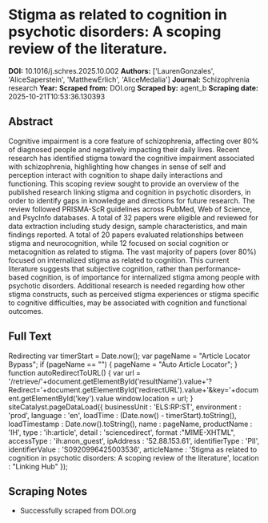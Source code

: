 # Stigma as related to cognition in psychotic disorders: A scoping review of the literature.

**DOI:** 10.1016/j.schres.2025.10.002
**Authors:** ['LaurenGonzales', 'AliceSaperstein', 'MatthewErlich', 'AliceMedalia']
**Journal:** Schizophrenia research
**Year:** 
**Scraped from:** DOI.org
**Scraped by:** agent_b
**Scraping date:** 2025-10-21T10:53:36.130393

## Abstract

Cognitive impairment is a core feature of schizophrenia, affecting over 80% of diagnosed people and negatively impacting their daily lives. Recent research has identified stigma toward the cognitive impairment associated with schizophrenia, highlighting how changes in sense of self and perception interact with cognition to shape daily interactions and functioning. This scoping review sought to provide an overview of the published research linking stigma and cognition in psychotic disorders, in order to identify gaps in knowledge and directions for future research. The review followed PRISMA-ScR guidelines across PubMed, Web of Science, and PsycInfo databases. A total of 32 papers were eligible and reviewed for data extraction including study design, sample characteristics, and main findings reported. A total of 20 papers evaluated relationships between stigma and neurocognition, while 12 focused on social cognition or metacognition as related to stigma. The vast majority of papers (over 80%) focused on internalized stigma as related to cognition. This current literature suggests that subjective cognition, rather than performance-based cognition, is of importance for internalized stigma among people with psychotic disorders. Additional research is needed regarding how other stigma constructs, such as perceived stigma experiences or stigma specific to cognitive difficulties, may be associated with cognition and functional outcomes.

## Full Text

Redirecting var timerStart = Date.now(); var pageName = "Article Locator Bypass"; if (pageName == "") { pageName = "Auto Article Locator"; } function autoRedirectToURL() { var url = '/retrieve/'+document.getElementById('resultName').value+'?Redirect='+document.getElementById('redirectURL').value+'&key='+document.getElementById('key').value window.location = url; } siteCatalyst.pageDataLoad({ businessUnit : 'ELS:RP:ST', environment : 'prod', language : 'en', loadTime : (Date.now() - timerStart).toString(), loadTimestamp : Date.now().toString(), name : pageName, productName : 'IH', type : 'ih:article', detail : 'sciencedirect', format :"MIME-XHTML", accessType : 'ih:anon_guest', ipAddress : '52.88.153.61', identifierType : 'PII', identifierValue : 'S0920996425003536', articleName : 'Stigma as related to cognition in psychotic disorders: A scoping review of the literature', location : "Linking Hub" });

## Scraping Notes

- Successfully scraped from DOI.org
